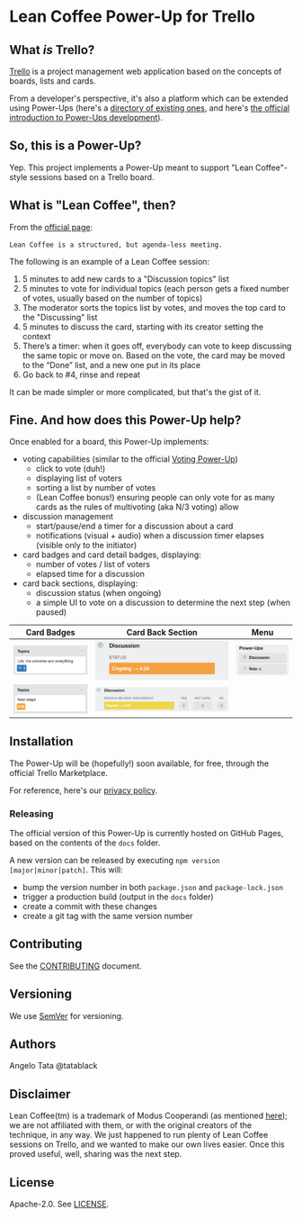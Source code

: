 # Lean Coffee Power-Up for Trello
## What _is_ Trello?
[Trello](https://trello.com/) is a project management web application based on the concepts of boards, lists and cards.

From a developer's perspective, it's also a platform which can be extended using Power-Ups
(here's a [directory of existing ones](https://trello.com/power-ups), and here's [the official introduction to Power-Ups development](https://developers.trello.com/reference#power-ups-intro)).

## So, this is a Power-Up?
Yep. This project implements a Power-Up meant to support "Lean Coffee"-style sessions based on a Trello board.

## What is "Lean Coffee", then?
From the [official page](http://leancoffee.org/):

    Lean Coffee is a structured, but agenda-less meeting.

The following is an example of a Lean Coffee session:
1. 5 minutes to add new cards to a "Discussion topics" list
2. 5 minutes to vote for individual topics (each person gets a fixed number of votes, usually based on the number of topics)
3. The moderator sorts the topics list by votes, and moves the top card to the "Discussing" list
4. 5 minutes to discuss the card, starting with its creator setting the context
5. There’s a timer: when it goes off, everybody can vote to keep discussing the same topic or move on. Based on the vote, the card may be moved to the “Done” list, and a new one put in its place
6. Go back to #4, rinse and repeat

It can be made simpler or more complicated, but that's the gist of it.

## Fine. And how does this Power-Up help?
Once enabled for a board, this Power-Up implements:
- voting capabilities (similar to the official [Voting Power-Up](http://info.trello.com/power-ups/voting))
    - click to vote (duh!)
    - displaying list of voters
    - sorting a list by number of votes
    - (Lean Coffee bonus!) ensuring people can only vote for as many cards as the rules of multivoting (aka N/3 voting) allow
- discussion management
    - start/pause/end a timer for a discussion about a card
    - notifications (visual + audio) when a discussion timer elapses (visible only to the initiator)
- card badges and card detail badges, displaying:
    - number of votes / list of voters
    - elapsed time for a discussion
- card back sections, displaying:
    - discussion status (when ongoing)
    - a simple UI to vote on a discussion to determine the next step (when paused)

Card Badges | Card Back Section | Menu
------------|--------------------| ----
![Votes][CardBadgeVoting]  | ![Votes][CardBackSectionOngoing] | ![Votes][PowerUpButtons]
![Votes][CardBadgeOngoing] | ![Votes][CardBackSectionPaused] | 

[CardBadgeVoting]: ./assets/readme/card_badge_voting.png
[CardBadgeOngoing]: ./assets/readme/card_badge_ongoing.png
[CardBackSectionOngoing]: ./assets/readme/ongoing_discussion.png
[CardBackSectionPaused]: ./assets/readme/paused_discussion.png
[PowerUpButtons]: ./assets/readme/buttons.png

## Installation
The Power-Up will be (hopefully!) soon available, for free, through the official Trello Marketplace.

For reference, here's our [privacy policy](PRIVACY.md).

### Releasing
The official version of this Power-Up is currently hosted on GitHub Pages, based on the contents of the `docs` folder.

A new version can be released by executing `npm version [major|minor|patch]`.
This will:
- bump the version number in both `package.json` and `package-lock.json`
- trigger a production build (output in the `docs` folder)
- create a commit with these changes
- create a git tag with the same version number

## Contributing
See the [CONTRIBUTING](CONTRIBUTING.md) document.

## Versioning
We use [SemVer](http://semver.org/) for versioning.

## Authors
Angelo Tata @tatablack

## Disclaimer
Lean Coffee(tm) is a trademark of Modus Cooperandi (as mentioned [here](http://leancoffee.org/)); we are not affiliated with them, or with the original creators of the technique, in any way. We just happened to run plenty of Lean Coffee sessions on Trello, and we wanted to make our own lives easier. Once this proved useful, well, sharing was the next step.

## License
Apache-2.0. See [LICENSE](./LICENSE).
